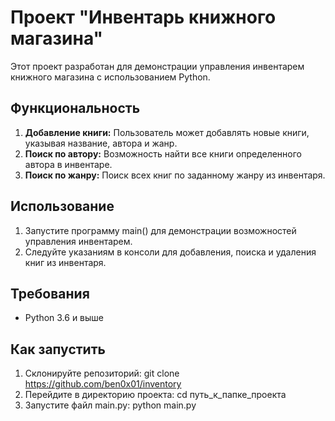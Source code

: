 # Проект "Инвентарь книжного магазина"


Этот проект разработан для демонстрации управления инвентарем книжного магазина с использованием Python.

## Функциональность

1. **Добавление книги:** Пользователь может добавлять новые книги, указывая название, автора и жанр.
2. **Поиск по автору:** Возможность найти все книги определенного автора в инвентаре.
3. **Поиск по жанру:** Поиск всех книг по заданному жанру из инвентаря.

## Использование

1. Запустите программу main() для демонстрации возможностей управления инвентарем.
2. Следуйте указаниям в консоли для добавления, поиска и удаления книг из инвентаря.

## Требования

- Python 3.6 и выше

## Как запустить

1. Склонируйте репозиторий: git clone https://github.com/ben0x01/inventory
2. Перейдите в директорию проекта: cd путь_к_папке_проекта
3. Запустите файл main.py: python main.py
